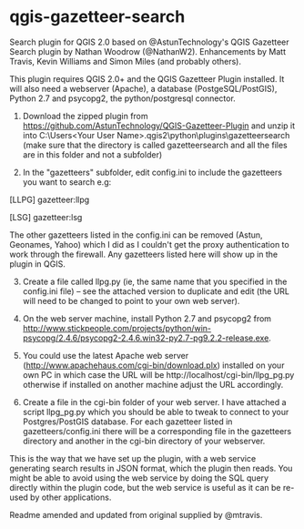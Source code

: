 qgis-gazetteer-search
=====================

Search plugin for QGIS 2.0 based on @AstunTechnology's QGIS Gazetteer Search plugin by Nathan Woodrow (@NathanW2). Enhancements by Matt Travis, Kevin Williams and Simon Miles (and probably others).

This plugin requires QGIS 2.0+ and the QGIS Gazetteer Plugin installed.  It will also need a webserver (Apache), a database (PostgeSQL/PostGIS), Python 2.7 and psycopg2, the python/postgresql connector.

1. Download the zipped plugin from https://github.com/AstunTechnology/QGIS-Gazetteer-Plugin and unzip it into C:\Users\<Your User Name>\.qgis2\python\plugins\gazetteersearch (make sure that the directory is called gazetteersearch and all the files are in this folder and not a subfolder)

2. In the "gazetteers" subfolder, edit config.ini to include the gazetteers you want to search e.g:

  [LLPG]
  gazetteer:llpg
  
  [LSG]
  gazetteer:lsg

The other gazetteers listed in the config.ini can be removed (Astun, Geonames, Yahoo) which I did as I couldn't get the proxy authentication to work through the firewall.  Any gazetteers listed here will show up in the plugin in QGIS.

3. Create a file called llpg.py (ie, the same name that you specified in the config.ini file) – see the attached version to duplicate and edit (the URL will need to be changed to point to your own web server).

4. On the web server machine, install Python 2.7 and psycopg2 from http://www.stickpeople.com/projects/python/win-psycopg/2.4.6/psycopg2-2.4.6.win32-py2.7-pg9.2.2-release.exe.

5. You could use the latest Apache web server (http://www.apachehaus.com/cgi-bin/download.plx) installed on your own PC in which case the URL will be http://localhost/cgi-bin/llpg_pg.py otherwise if installed on another machine adjust the URL accordingly.

6. Create a file in the cgi-bin folder of your web server. I have attached a script llpg_pg.py which you should be able to tweak to connect to your Postgres/PostGIS database. For each gazetteer listed in gazetteers/config.ini there will be a corresponding file in the gazetteers directory and another in the cgi-bin directory of your webserver.

This is the way that we have set up the plugin, with a web service generating search results in JSON format, which the plugin then reads.  You might be able to avoid using the web service by doing the SQL query directly within the plugin code, but the web service is useful as it can be re-used by other applications.

Readme amended and updated from original supplied by @mtravis.
